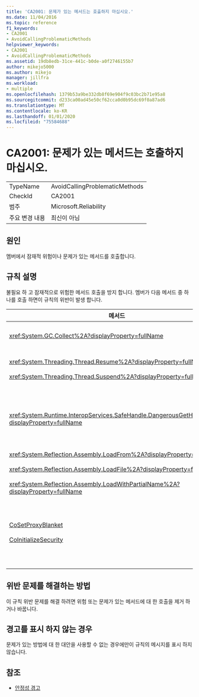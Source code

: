 ```yaml
---
title: 'CA2001: 문제가 있는 메서드는 호출하지 마십시오.'
ms.date: 11/04/2016
ms.topic: reference
f1_keywords:
- CA2001
- AvoidCallingProblematicMethods
helpviewer_keywords:
- CA2001
- AvoidCallingProblematicMethods
ms.assetid: 19db8edb-31ce-441c-b0de-a0f2746155b7
author: mikejo5000
ms.author: mikejo
manager: jillfra
ms.workload:
- multiple
ms.openlocfilehash: 1379b53a9be332db8f69e904f9c03bc2b71e95a8
ms.sourcegitcommit: d233ca00ad45e50cf62cca0d0b95dc69f0a87ad6
ms.translationtype: MT
ms.contentlocale: ko-KR
ms.lasthandoff: 01/01/2020
ms.locfileid: "75584688"
---
```

# <a name="ca2001-avoid-calling-problematic-methods"></a>CA2001: 문제가 있는 메서드는 호출하지 마십시오.

|||
|-|-|
|TypeName|AvoidCallingProblematicMethods|
|CheckId|CA2001|
|범주|Microsoft.Reliability|
|주요 변경 내용|최신이 아님|

## <a name="cause"></a>원인

멤버에서 잠재적 위험이나 문제가 있는 메서드를 호출합니다.

## <a name="rule-description"></a>규칙 설명

불필요 하 고 잠재적으로 위험한 메서드 호출을 방지 합니다. 멤버가 다음 메서드 중 하나를 호출 하면이 규칙의 위반이 발생 합니다.

|메서드|설명|
|------------|-----------------|
|<xref:System.GC.Collect%2A?displayProperty=fullName>|GC를 호출 합니다. Collect는 응용 프로그램 성능에 큰 영향을 줄 수 있으며 거의 필요 하지 않습니다. 자세한 내용은 MSDN의 [Turiani의 Performance Tidbits](https://blogs.msdn.microsoft.com/ricom/2004/11/29/when-to-call-gc-collect/) 블로그 항목을 참조 하세요.|
|<xref:System.Threading.Thread.Resume%2A?displayProperty=fullName><br /><br /><xref:System.Threading.Thread.Suspend%2A?displayProperty=fullName>|스레드의 일시 중단 및 다시 시작은 예측할 수 없는 동작으로 인해 더 이상 사용 되지 않습니다.  <xref:System.Threading.Monitor>, <xref:System.Threading.Mutex>및 <xref:System.Threading.Semaphore>와 같이 <xref:System.Threading> 네임 스페이스의 다른 클래스를 사용 하 여 스레드를 동기화 하거나 리소스를 보호 합니다.|
|<xref:System.Runtime.InteropServices.SafeHandle.DangerousGetHandle%2A?displayProperty=fullName>|`DangerousGetHandle` 메서드는 유효 하지 않은 핸들을 반환할 수 있기 때문에 보안 위험을 초래 합니다. `DangerousGetHandle` 메서드를 안전 하 게 사용 하는 방법에 대 한 자세한 내용은 <xref:System.Runtime.InteropServices.SafeHandle.DangerousAddRef%2A> 및 <xref:System.Runtime.InteropServices.SafeHandle.DangerousRelease%2A> 메서드를 참조 하세요.|
|<xref:System.Reflection.Assembly.LoadFrom%2A?displayProperty=fullName><br /><br /><xref:System.Reflection.Assembly.LoadFile%2A?displayProperty=fullName><br /><br /><xref:System.Reflection.Assembly.LoadWithPartialName%2A?displayProperty=fullName>|이러한 메서드는 예기치 않은 위치에서 어셈블리를 로드할 수 있습니다. 예를 들어 어셈블리를 로드 하는 메서드에 대 한 자세한 내용은 Suzanne 쿡의 .NET CLR note 블로그 게시물 [assembly.loadfile 및 LoadFrom](https://blogs.msdn.microsoft.com/suzcook/2003/09/19/loadfile-vs-loadfrom/) 및 [바인딩 컨텍스트 선택](https://blogs.msdn.microsoft.com/suzcook/2003/05/29/choosing-a-binding-context/) 을 참조 하세요.|
|[CoSetProxyBlanket](/windows/win32/api/combaseapi/nf-combaseapi-cosetproxyblanket)<br /><br />[CoInitializeSecurity](/windows/win32/api/combaseapi/nf-combaseapi-coinitializesecurity)|사용자 코드는 관리 되는 프로세스에서 실행을 시작 하는 시간을 기준으로 `CoSetProxyBlanket`안정적으로 호출 하는 것이 너무 늦습니다. CLR (공용 언어 런타임)은 사용자 P/Invoke가 성공할 수 없도록 하는 초기화 작업을 수행 합니다.<br /><br />관리 되는 응용 프로그램에 대 한 `CoSetProxyBlanket`를 호출 해야 하는 경우 네이티브 코드 (C++) 실행 파일을 사용 하 여 프로세스를 시작 하 고 네이티브 코드에서 `CoSetProxyBlanket`를 호출한 다음 프로세스에서 관리 코드 응용 프로그램을 시작 하는 것이 좋습니다. 런타임 버전 번호를 지정 해야 합니다.|

## <a name="how-to-fix-violations"></a>위반 문제를 해결하는 방법

이 규칙 위반 문제를 해결 하려면 위험 또는 문제가 있는 메서드에 대 한 호출을 제거 하거나 바꿉니다.

## <a name="when-to-suppress-warnings"></a>경고를 표시 하지 않는 경우

문제가 있는 방법에 대 한 대안을 사용할 수 없는 경우에만이 규칙의 메시지를 표시 하지 않습니다.

## <a name="see-also"></a>참조

- [안정성 경고](../code-quality/reliability-warnings.md)
